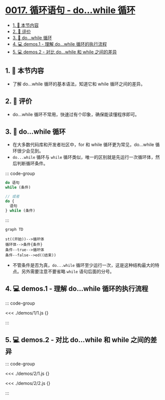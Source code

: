 # [0017. 循环语句 - do...while 循环](https://github.com/Tdahuyou/TNotes.javascript/tree/main/notes/0017.%20%E5%BE%AA%E7%8E%AF%E8%AF%AD%E5%8F%A5%20-%20do...while%20%E5%BE%AA%E7%8E%AF)

<!-- region:toc -->

- [1. 🎯 本节内容](#1--本节内容)
- [2. 🫧 评价](#2--评价)
- [3. 📒 do...while 循环](#3--dowhile-循环)
- [4. 💻 demos.1 - 理解 do...while 循环的执行流程](#4--demos1---理解-dowhile-循环的执行流程)
- [5. 💻 demos.2 - 对比 do...while 和 while 之间的差异](#5--demos2---对比-dowhile-和-while-之间的差异)

<!-- endregion:toc -->

## 1. 🎯 本节内容

- 了解 do...while 循环的基本语法，知道它和 while 循环之间的差异。

## 2. 🫧 评价

- do...while 循环不常用，快速过有个印象，确保能读懂程序即可。

## 3. 📒 do...while 循环

- 在大多数代码库和开发者社区中，for 和 while 循环更为常见，do...while 循环很少会见到。
- `do...while` 循环与 `while` 循环类似，唯一的区别就是先运行一次循环体，然后判断循环条件。

::: code-group

```javascript [do...while 循环基本结构]
do 语句
while (条件)

// 或者
do {
  语句
} while (条件)
```

:::

```mermaid
graph TD

st((开始))-->循环体
循环体-->条件{条件}
条件--true-->循环体
条件--false-->ed((结束))
```

- 不管条件是否为真，`do...while` 循环至少运行一次，这是这种结构最大的特点。另外需要注意不要省略 `while` 语句后面的分号。

## 4. 💻 demos.1 - 理解 do...while 循环的执行流程

::: code-group

<<< ./demos/1/1.js {}

:::

## 5. 💻 demos.2 - 对比 do...while 和 while 之间的差异

::: code-group

<<< ./demos/2/1.js {}

<<< ./demos/2/2.js {}

:::
